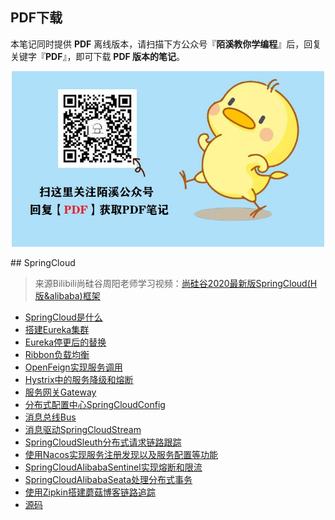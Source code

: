 ## PDF下载

本笔记同时提供 **PDF** 离线版本，请扫描下方公众号『**陌溪教你学编程**』后，回复关键字『**PDF**』，即可下载 **PDF 版本的笔记**。

<p align=center>
    <img src="../../doc/images/qq/获取PDF.jpg" width="500" />
</p>
## SpringCloud

> 来源Bilibili尚硅谷周阳老师学习视频：[尚硅谷2020最新版SpringCloud(H版&alibaba)框架](https://www.bilibili.com/video/BV18E411x7eT)

- [SpringCloud是什么](http://www.moguit.cn/info/609)   
- [搭建Eureka集群](http://www.moguit.cn/info/333)
- [Eureka停更后的替换](http://www.moguit.cn/info/381)
- [Ribbon负载均衡](http://www.moguit.cn/info/304)
- [OpenFeign实现服务调用](http://www.moguit.cn/info/90) 
- [Hystrix中的服务降级和熔断](http://www.moguit.cn/info/5) 
- [服务网关Gateway](http://www.moguit.cn/info/371)
- [分布式配置中心SpringCloudConfig](http://www.moguit.cn/info/300)
- [消息总线Bus](http://www.moguit.cn/info/104)
- [消息驱动SpringCloudStream](http://www.moguit.cn/info/286)
- [SpringCloudSleuth分布式请求链路跟踪](http://www.moguit.cn/info/220)
- [使用Nacos实现服务注册发现以及服务配置等功能](http://www.moguit.cn/info/401)
- [SpringCloudAlibabaSentinel实现熔断和限流](http://www.moguit.cn/info/121)
- [SpringCloudAlibabaSeata处理分布式事务](http://www.moguit.cn/info/166)
- [使用Zipkin搭建蘑菇博客链路追踪](http://www.moguit.cn/info/95)
- [源码](SpringCloud2020)